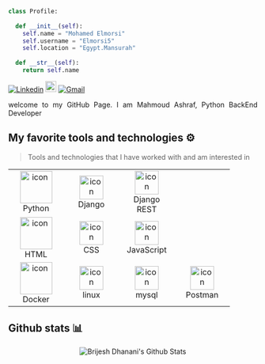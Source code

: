 
```python
class Profile:
    
  def __init__(self):
    self.name = "Mohamed Elmorsi"
    self.username = "Elmorsi5"
    self.location = "Egypt.Mansurah"
  
  def __str__(self):
    return self.name

```
[![Linkedin](https://img.shields.io/badge/-LinkedIn-blue?style=flat&logo=Linkedin&logoColor=white)](https://www.linkedin.com/in/mohamedelmorsi5/)
[<img src="https://img.shields.io/github/followers/LeandraOliveiraS?label=follow&style=social" height="22" title="Follow me" />](https://github.com/Elmorsi5) 
[![Gmail](https://img.shields.io/badge/-Gmail-c14438?style=flat&logo=Gmail&logoColor=white)](mailto:mohamedelmorse5@gmail.com)


<p></p>

<p align="justify">
welcome to my GitHub Page. I am Mahmoud Ashraf,
Python BackEnd Developer 
</p>


## My favorite tools and technologies ⚙️

> Tools and technologies that I have worked with and am interested in

<table style="width=100%">
<tr>
    <td align="center" width="96">
      <img src="https://skillicons.dev/icons?i=python" alt="icon" width="65" height="65" />
      <br>Python
    </td>
    <td align="center" width="96">
        <img src="https://skillicons.dev/icons?i=django" alt="icon" width="48" height="48" />
      <br>Django
    </td>
    <td align="center" width="96">
        <img src="https://encrypted-tbn0.gstatic.com/images?q=tbn:ANd9GcQLys3qtaP12GkKBT_RKhHE8VHAlODSofOgVKtmuEqSfA&s" alt="icon" width="48" height="48" />
      <br>Django REST
    </td>
 </tr>
 
  <tr>
    <td align="center" width="96">
      <img src="https://skillicons.dev/icons?i=html" alt="icon" width="65" height="65" />
      <br>HTML
    </td>
    <td align="center" width="96">
        <img src="https://skillicons.dev/icons?i=css" alt="icon" width="48" height="48" />
      <br>CSS
    </td>
     <td align="center" width="96">
        <img src="https://skillicons.dev/icons?i=js" alt="icon" width="48" height="48" />
      <br>JavaScript
    </td>
    </td>
 </tr>
 <tr>
    <td align="center" width="96">
      <img src="https://skillicons.dev/icons?i=docker" alt="icon" width="65" height="65" />
      <br>Docker
    </td>
    <td align="center" width="96">
        <img src="https://skillicons.dev/icons?i=linux" alt="icon" width="48" height="48" />
      <br>linux
    </td>
     <td align="center" width="96">
        <img src="https://skillicons.dev/icons?i=mysql" alt="icon" width="48" height="48" />
      <br>mysql
    </td>
    <td align="center" width="96">
        <img src="https://skillicons.dev/icons?i=postman" alt="icon" width="48" height="48" />
      <br>Postman
    </td>
 </tr>
</table>

## Github stats 📊
<p align='center'>
  <img align="center" src="https://github-readme-stats.vercel.app/api?username=Elmorsi5&show_icons=true&title_color=fff&icon_color=79ff97&text_color=efefef&bg_color=24292e" alt="Brijesh Dhanani's Github Stats">
</p>



